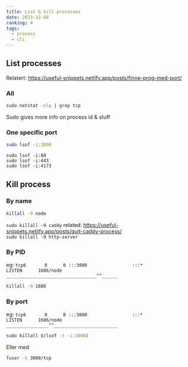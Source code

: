 ```yaml
---
title: List & kill processes
date: 2023-12-08
ranking: 4
tags:
  - process
  - cli
---
```

## List processes

Relatert: https://useful-snippets.netlify.app/posts/finne-prog-med-port/

### All

```sh
sudo netstat -nlp | grep tcp
```

Sudo gives more info on process id & stuff

### One specific port

```sh
sudo lsof -i:3000
```

`sudo lsof -i:80` \
`sudo lsof -i:443` \
`sudo lsof -i:4173`

## Kill process

### By name

```sh
killall -9 node
```

`sudo killall -9 caddy` related: <https://useful-snippets.netlify.app/posts/quit-caddy-process/> \
`sudo killall -9 http-server`

### By PID

eg: `tcp6       0      0 :::3000                 :::*                    LISTEN      1686/node` \
`__________________________________^^______`

```sh
killall -9 1686
```

### By port


eg: `tcp6       0      0 :::3000                 :::*                    LISTEN      1686/node` \
`________________^^________________________`


```sh
sudo killall $(lsof -t -i:3000)
```

Eller med

```sh
fuser -k 3000/tcp
```````

